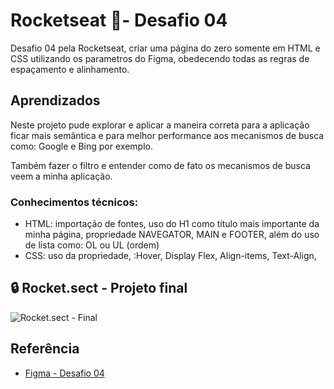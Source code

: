 
# Rocketseat 🚀- Desafio 04

Desafio 04 pela Rocketseat, criar uma página do zero somente em HTML e CSS utilizando os parametros do Figma, obedecendo todas as regras de espaçamento e alinhamento.




## Aprendizados

Neste projeto pude explorar e aplicar a maneira correta para a aplicação ficar mais semântica e para melhor performance aos mecanismos de busca como: Google e Bing por exemplo.

Também fazer o filtro e entender como de fato os mecanismos de busca veem a minha aplicação.

### Conhecimentos técnicos: 
- HTML:  importação de fontes, uso do H1 como título mais importante da minha página, propriedade NAVEGATOR, MAIN e FOOTER, além do uso de lista como: OL ou UL (ordem)
- CSS:  uso da propriedade, :Hover,  Display Flex, Align-items, Text-Align, 

## 🔒 Rocket.sect - Projeto final

![Rocket.sect - Final](https://i.imgur.com/k84VR2o.png)

## Referência

 - [Figma - Desafio 04](https://www.figma.com/file/ju0JAtjPu7N1nF0eI8NZku/Explorer-(Copy)?node-id=16%3A106&t=5RO67kdhNfWLZRV7-0)
